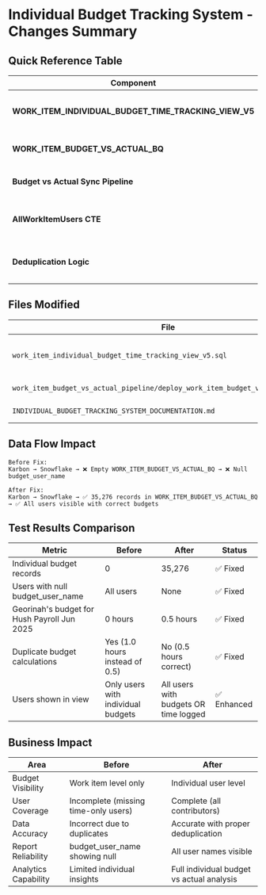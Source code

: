 # Individual Budget Tracking System - Changes Summary

## Quick Reference Table

| Component | Type | Change | Status | Impact |
|-----------|------|--------|---------|---------|
| **WORK_ITEM_INDIVIDUAL_BUDGET_TIME_TRACKING_VIEW_V5** | View | Major rewrite with JOIN fixes and deduplication | ✅ Deployed | Shows ALL users with budgets OR time logged |
| **WORK_ITEM_BUDGET_VS_ACTUAL_BQ** | Table | Populated via full sync | ✅ Complete | 35,276 records synced from Snowflake |
| **Budget vs Actual Sync Pipeline** | Cloud Function | Deployed and executed | ✅ Active | Individual budget allocations now available |
| **AllWorkItemUsers CTE** | Logic | New union logic for comprehensive user coverage | ✅ Implemented | Fixes null budget_user_name issue |
| **Deduplication Logic** | Logic | Added SELECT DISTINCT before aggregation | ✅ Implemented | Prevents double-counting of budget allocations |

## Files Modified

| File | Purpose | Key Changes |
|------|---------|-------------|
| `work_item_individual_budget_time_tracking_view_v5.sql` | Primary analytics view | JOIN logic, AllWorkItemUsers CTE, deduplication |
| `work_item_budget_vs_actual_pipeline/deploy_work_item_budget_vs_actual_full.sh` | Deployment script | Fixed source path |
| `INDIVIDUAL_BUDGET_TRACKING_SYSTEM_DOCUMENTATION.md` | Documentation | Complete system documentation |

## Data Flow Impact

```
Before Fix:
Karbon → Snowflake → ❌ Empty WORK_ITEM_BUDGET_VS_ACTUAL_BQ → ❌ Null budget_user_name

After Fix:
Karbon → Snowflake → ✅ 35,276 records in WORK_ITEM_BUDGET_VS_ACTUAL_BQ → ✅ All users visible with correct budgets
```

## Test Results Comparison

| Metric | Before | After | Status |
|--------|--------|-------|---------|
| Individual budget records | 0 | 35,276 | ✅ Fixed |
| Users with null budget_user_name | All users | None | ✅ Fixed |
| Georinah's budget for Hush Payroll Jun 2025 | 0 hours | 0.5 hours | ✅ Fixed |
| Duplicate budget calculations | Yes (1.0 hours instead of 0.5) | No (0.5 hours correct) | ✅ Fixed |
| Users shown in view | Only users with individual budgets | All users with budgets OR time logged | ✅ Enhanced |

## Business Impact

| Area | Before | After |
|------|--------|-------|
| Budget Visibility | Work item level only | Individual user level |
| User Coverage | Incomplete (missing time-only users) | Complete (all contributors) |
| Data Accuracy | Incorrect due to duplicates | Accurate with proper deduplication |
| Report Reliability | budget_user_name showing null | All user names visible |
| Analytics Capability | Limited individual insights | Full individual budget vs actual analysis | 